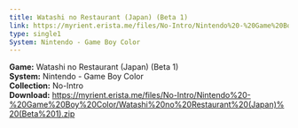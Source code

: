 ```yaml
---
title: Watashi no Restaurant (Japan) (Beta 1)
link: https://myrient.erista.me/files/No-Intro/Nintendo%20-%20Game%20Boy%20Color/Watashi%20no%20Restaurant%20(Japan)%20(Beta%201).zip
type: single1
System: Nintendo - Game Boy Color
---
```

<b>Game:</b> Watashi no Restaurant (Japan) (Beta 1)<br>
<b>System:</b> Nintendo - Game Boy Color<br>
<b>Collection:</b> No-Intro<br>
<b>Download:</b> https://myrient.erista.me/files/No-Intro/Nintendo%20-%20Game%20Boy%20Color/Watashi%20no%20Restaurant%20(Japan)%20(Beta%201).zip